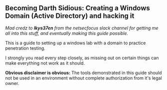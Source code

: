 ## Becoming Darth Sidious: Creating a Windows Domain (Active Directory) and hacking it

_Mad credz to **lkys37en** from the netsecfocus slack channel for getting me all into this stuff, and eventually making this guide possible._

This is a guide to setting up a windows lab with a domain to practice penetration testing.



I strongly you read every step closely, as missing out on certain things can make everything not work as it should.

**Obvious disclaimer is obvious:** The tools demonstrated in this guide should not be used in an environment without complete authorization from it's legal owner.